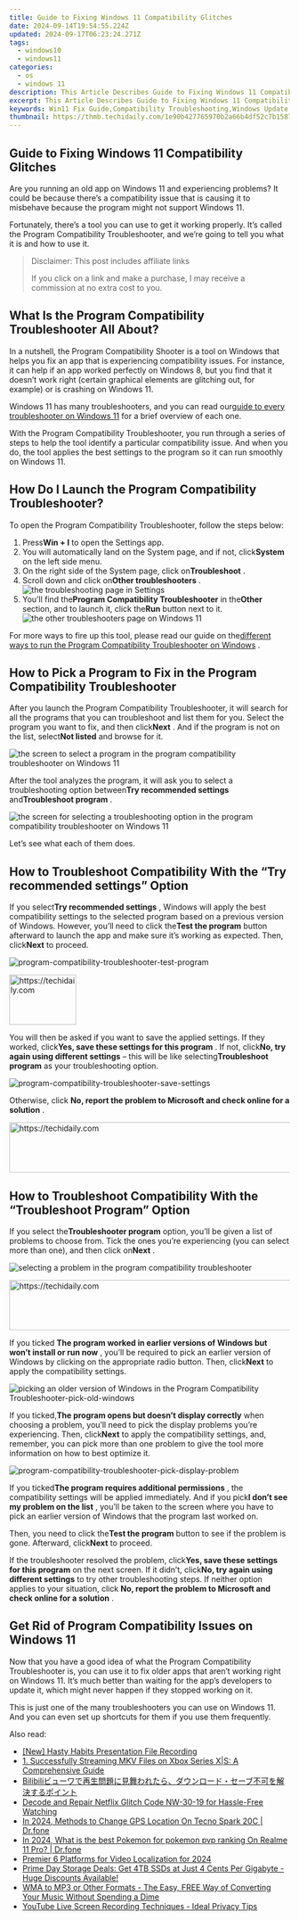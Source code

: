 ```yaml
---
title: Guide to Fixing Windows 11 Compatibility Glitches
date: 2024-09-14T19:54:55.224Z
updated: 2024-09-17T06:23:24.271Z
tags:
  - windows10
  - windows11
categories:
  - os
  - windows 11
description: This Article Describes Guide to Fixing Windows 11 Compatibility Glitches
excerpt: This Article Describes Guide to Fixing Windows 11 Compatibility Glitches
keywords: Win11 Fix Guide,Compatibility Troubleshooting,Windows Update Errors,Glitch Resolution Steps,System Stability Tips,Update Compatibility Help,Win11 Bug Fixing
thumbnail: https://thmb.techidaily.com/1e90b427765970b2a66b4df52c7b1587d47d7c547c6bb5f5df0fa9181f11e1b7.jpg
---
```


## Guide to Fixing Windows 11 Compatibility Glitches

 Are you running an old app on Windows 11 and experiencing problems? It could be because there’s a compatibility issue that is causing it to misbehave because the program might not support Windows 11.

 Fortunately, there’s a tool you can use to get it working properly. It’s called the Program Compatibility Troubleshooter, and we’re going to tell you what it is and how to use it.

>  Disclaimer: This post includes affiliate links
>
>  If you click on a link and make a purchase, I may receive a commission at no extra cost to you.
>

## What Is the Program Compatibility Troubleshooter All About?

 In a nutshell, the Program Compatibility Shooter is a tool on Windows that helps you fix an app that is experiencing compatibility issues. For instance, it can help if an app worked perfectly on Windows 8, but you find that it doesn’t work right (certain graphical elements are glitching out, for example) or is crashing on Windows 11.

 Windows 11 has many troubleshooters, and you can read our[guide to every troubleshooter on Windows 11](https://www.makeuseof.com/windows-11-troubleshooters/) for a brief overview of each one.

 With the Program Compatibility Troubleshooter, you run through a series of steps to help the tool identify a particular compatibility issue. And when you do, the tool applies the best settings to the program so it can run smoothly on Windows 11.

## How Do I Launch the Program Compatibility Troubleshooter?

 To open the Program Compatibility Troubleshooter, follow the steps below:

1. Press**Win + I** to open the Settings app.
2. You will automatically land on the System page, and if not, click**System** on the left side menu.
3. On the right side of the System page, click on**Troubleshoot** .
4. Scroll down and click on**Other troubleshooters** .  
![the troubleshooting page in Settings](https://static1.makeuseofimages.com/wordpress/wp-content/uploads/2023/01/troubleshoot-page-settings-windows-11.jpg)
5. You’ll find the**Program Compatibility Troubleshooter** in the**Other** section, and to launch it, click the**Run** button next to it.  
![the other troubleshooters page on Windows 11](https://static1.makeuseofimages.com/wordpress/wp-content/uploads/2023/01/other-troubleshooters-page-windows-11.jpg)

 For more ways to fire up this tool, please read our guide on the[different ways to run the Program Compatibility Troubleshooter on Windows](https://www.makeuseof.com/run-program-compatibility-troubleshooter-windows/) .

## How to Pick a Program to Fix in the Program Compatibility Troubleshooter

 After you launch the Program Compatibility Troubleshooter, it will search for all the programs that you can troubleshoot and list them for you. Select the program you want to fix, and then click**Next** . And if the program is not on the list, select**Not listed** and browse for it.

![the screen to select a program in the program compatibility troubleshooter on Windows 11](https://static1.makeuseofimages.com/wordpress/wp-content/uploads/2023/02/program-compatibility-troubleshooter-select-program.jpg)

 After the tool analyzes the program, it will ask you to select a troubleshooting option between**Try recommended settings** and**Troubleshoot program** .

![the screen for selecting a troubleshooting option in the program compatibility troubleshooter on Windows 11](https://static1.makeuseofimages.com/wordpress/wp-content/uploads/2023/02/program-compatibility-troubleshooter-select-troubleshooting-option.jpg)

Let’s see what each of them does.

## How to Troubleshoot Compatibility With the “Try recommended settings” Option

 If you select**Try recommended settings** , Windows will apply the best compatibility settings to the selected program based on a previous version of Windows. However, you’ll need to click the**Test the program** button afterward to launch the app and make sure it’s working as expected. Then, click**Next** to proceed.

![program-compatibility-troubleshooter-test-program](https://static1.makeuseofimages.com/wordpress/wp-content/uploads/2023/02/program-compatibility-troubleshooter-test-program.jpg)

<!-- affiliate ads begin -->
<a href="https://aligracehair.sjv.io/c/5597632/2135362/19272" target="_top" id="2135362">
  <img src="//a.impactradius-go.com/display-ad/19272-2135362" border="0" alt="https://techidaily.com" width="120" height="90"/>
</a>
<img height="0" width="0" src="https://aligracehair.sjv.io/i/5597632/2135362/19272" style="position:absolute;visibility:hidden;" border="0" />
<!-- affiliate ads end -->

 You will then be asked if you want to save the applied settings. If they worked, click**Yes, save these settings for this program** . If not, click**No, try again using different settings** – this will be like selecting**Troubleshoot program** as your troubleshooting option.

![program-compatibility-troubleshooter-save-settings](https://static1.makeuseofimages.com/wordpress/wp-content/uploads/2023/02/program-compatibility-troubleshooter-save-settings.jpg)

 Otherwise, click **No, report the problem to Microsoft and check online for a solution** .

<!-- affiliate ads begin -->
<a href="https://ephamedtechinc.pxf.io/c/5597632/2136616/26400" target="_top" id="2136616">
  <img src="//a.impactradius-go.com/display-ad/26400-2136616" border="0" alt="https://techidaily.com" width="728" height="90"/>
</a>
<img height="0" width="0" src="https://ephamedtechinc.pxf.io/i/5597632/2136616/26400" style="position:absolute;visibility:hidden;" border="0" />
<!-- affiliate ads end -->

## How to Troubleshoot Compatibility With the “Troubleshoot Program” Option

 If you select the**Troubleshooter program** option, you’ll be given a list of problems to choose from. Tick the ones you’re experiencing (you can select more than one), and then click on**Next** .

![selecting a problem in the program compatibility troubleshooter](https://static1.makeuseofimages.com/wordpress/wp-content/uploads/2023/02/program-compatibility-troubleshooter-choose-problem.jpg)

<!-- affiliate ads begin -->
<a href="https://unicoeye.pxf.io/c/5597632/2134234/18498" target="_top" id="2134234">
  <img src="//a.impactradius-go.com/display-ad/18498-2134234" border="0" alt="https://techidaily.com" width="728" height="90"/>
</a>
<img height="0" width="0" src="https://unicoeye.pxf.io/i/5597632/2134234/18498" style="position:absolute;visibility:hidden;" border="0" />
<!-- affiliate ads end -->

 If you ticked **The program worked in earlier versions of Windows but won’t install or run now** , you’ll be required to pick an earlier version of Windows by clicking on the appropriate radio button. Then, click**Next** to apply the compatibility settings.

![picking an older version of Windows in the Program Compatibility Troubleshooter-pick-old-windows](https://static1.makeuseofimages.com/wordpress/wp-content/uploads/2023/02/program-compatibility-troubleshooter-pick-old-windows.jpg)

 If you ticked,**The program opens but doesn’t display correctly** when choosing a problem, you’ll need to pick the display problems you’re experiencing. Then, click**Next** to apply the compatibility settings, and, remember, you can pick more than one problem to give the tool more information on how to best optimize it.

![program-compatibility-troubleshooter-pick-display-problem](https://static1.makeuseofimages.com/wordpress/wp-content/uploads/2023/02/program-compatibility-troubleshooter-pick-display-problem.jpg)

 If you ticked**The program requires additional permissions** , the compatibility settings will be applied immediately. And if you pick**I don’t see my problem on the list** , you’ll be taken to the screen where you have to pick an earlier version of Windows that the program last worked on.

 Then, you need to click the**Test the program** button to see if the problem is gone. Afterward, click**Next** to proceed.

 If the troubleshooter resolved the problem, click**Yes, save these settings for this program** on the next screen. If it didn’t, click**No, try again using different settings** to try other troubleshooting steps. If neither option applies to your situation, click **No, report the problem to Microsoft and check online for a solution** .

## Get Rid of Program Compatibility Issues on Windows 11

 Now that you have a good idea of what the Program Compatibility Troubleshooter is, you can use it to fix older apps that aren’t working right on Windows 11\. It’s much better than waiting for the app’s developers to update it, which might never happen if they stopped working on it.

 This is just one of the many troubleshooters you can use on Windows 11\. And you can even set up shortcuts for them if you use them frequently.

<ins class="adsbygoogle"
     style="display:block"
     data-ad-format="autorelaxed"
     data-ad-client="ca-pub-7571918770474297"
     data-ad-slot="1223367746"></ins>

<ins class="adsbygoogle"
     style="display:block"
     data-ad-client="ca-pub-7571918770474297"
     data-ad-slot="8358498916"
     data-ad-format="auto"
     data-full-width-responsive="true"></ins>

<span class="atpl-alsoreadstyle">Also read:</span>
<div><ul>
<li><a href="https://desktop-recording.techidaily.com/new-hasty-habits-presentation-file-recording/"><u>[New] Hasty Habits Presentation File Recording</u></a></li>
<li><a href="https://win11.techidaily.com/1-successfully-streaming-mkv-files-on-xbox-series-xs-a-comprehensive-guide/"><u>1. Successfully Streaming MKV Files on Xbox Series X|S: A Comprehensive Guide</u></a></li>
<li><a href="https://win11.techidaily.com/1726026610963-bilibili/"><u>Bilibiliビューワで再生問題に見舞われたら、ダウンロード・セーブ不可を解決するポイント</u></a></li>
<li><a href="https://techno-recovery.techidaily.com/decode-and-repair-netflix-glitch-code-nw-30-19-for-hassle-free-watching/"><u>Decode and Repair Netflix Glitch Code NW-30-19 for Hassle-Free Watching</u></a></li>
<li><a href="https://phone-solutions.techidaily.com/in-2024-methods-to-change-gps-location-on-tecno-spark-20c-drfone-by-drfone-virtual-android/"><u>In 2024, Methods to Change GPS Location On Tecno Spark 20C | Dr.fone</u></a></li>
<li><a href="https://pokemon-go-android.techidaily.com/in-2024-what-is-the-best-pokemon-for-pokemon-pvp-ranking-on-realme-11-pro-drfone-by-drfone-virtual-android/"><u>In 2024, What is the best Pokemon for pokemon pvp ranking On Realme 11 Pro? | Dr.fone</u></a></li>
<li><a href="https://extra-guidance.techidaily.com/premier-6-platforms-for-video-localization-for-2024/"><u>Premier 6 Platforms for Video Localization for 2024</u></a></li>
<li><a href="https://hardware-tips.techidaily.com/1723864252424-prime-day-storage-deals-get-4tb-ssds-at-just-4-cents-per-gigabyte-huge-discounts-available/"><u>Prime Day Storage Deals: Get 4TB SSDs at Just 4 Cents Per Gigabyte - Huge Discounts Available!</u></a></li>
<li><a href="https://win11.techidaily.com/wma-to-mp3-or-other-formats-the-easy-free-way-of-converting-your-music-without-spending-a-dime/"><u>WMA to MP3 or Other Formats - The Easy, FREE Way of Converting Your Music Without Spending a Dime</u></a></li>
<li><a href="https://win11.techidaily.com/youtube-live-screen-recording-techniques-ideal-privacy-tips/"><u>YouTube Live Screen Recording Techniques - Ideal Privacy Tips</u></a></li>
</ul></div>

